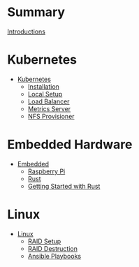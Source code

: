 # Summary

[Introductions](README.md)

# Kubernetes

- [Kubernetes]()
    - [Installation](kube/installation.md)
    - [Local Setup](kube/local_setup.md)
    - [Load Balancer](kube/metal_load_balancer.md)
    - [Metrics Server](kube/metrics_server.md)
    - [NFS Provisioner](kube/nfs_provisioner.md)

# Embedded Hardware

- [Embedded](embedded/README.md)
    - [Raspberry Pi](embedded/rasppi.md)
    - [Rust](embedded/rust_embedded.md)
    - [Getting Started with Rust](embedded/rust_getting_started.md)

# Linux
- [Linux]()
    - [RAID Setup](linux/raid_setup.md)
    - [RAID Destruction](linux/raid_removal.md)
    - [Ansible Playbooks]()